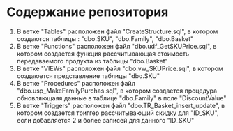 # Содержание репозитория
1. В ветке "Tables" расположен файл "CreateStructure.sql", в котором создаются таблицы : "dbo.SKU", "dbo.Family", "dbo.Basket"
1. В ветке "Functions" расположен файл "dbo.udf_GetSKUPrice.sql", в котором создается функция рассчитывающая стоимость передаваемого продукта  из таблицы "dbo.Basket"
1. В ветке "VIEWs" расположен файл "dbo.vw_SKUPrice.sql", в котором создаюется представление таблицы "dbo.SKU"
1. В ветке "Procedures" расположен файл "dbo.usp_MakeFamilyPurchas.sql", в котором создается процедура обновляющаяя данные в таблице "dbo.Family" в поле "DiscountValue"
1. В ветке "Triggers" расположен файл "dbo.TR_Basket_insert_update", в котором создается триггер рассчитывающий скидку для "ID_SKU", если добавляется 2 и более записей для данного "ID_SKU"
